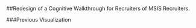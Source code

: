 

##Redesign of a Cognitive Walkthrough for Recruiters of MSIS Recruiters.

###Previous Visualization



